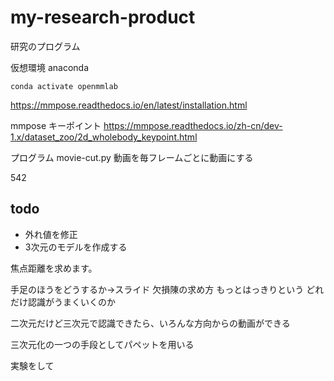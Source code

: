 # my-research-product
研究のプログラム

仮想環境 anaconda
```
conda activate openmmlab
```
https://mmpose.readthedocs.io/en/latest/installation.html


mmpose キーポイント
https://mmpose.readthedocs.io/zh-cn/dev-1.x/dataset_zoo/2d_wholebody_keypoint.html


プログラム
movie-cut.py
動画を毎フレームごとに動画にする

542

## todo
- 外れ値を修正
- 3次元のモデルを作成する


焦点距離を求めます。

手足のほうをどうするか→スライド
欠損陳の求め方
もっとはっきりという
どれだけ認識がうまくいくのか

二次元だけど三次元で認識できたら、いろんな方向からの動画ができる

三次元化の一つの手段としてパペットを用いる


実験をして